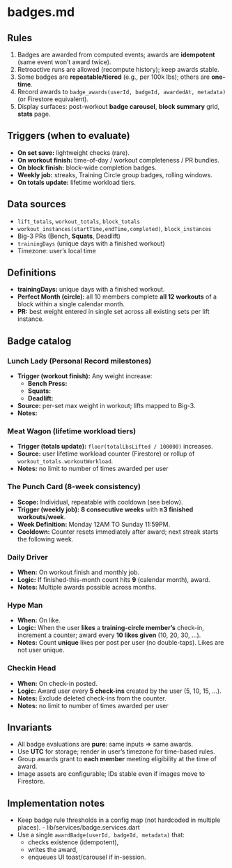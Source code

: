 # badges.md

## Rules
1. Badges are awarded from computed events; awards are **idempotent** (same event won’t award twice).
2. Retroactive runs are allowed (recompute history); keep awards stable.
3. Some badges are **repeatable/tiered** (e.g., per 100k lbs); others are **one-time**.
4. Record awards to `badge_awards(userId, badgeId, awardedAt, metadata)` (or Firestore equivalent).
5. Display surfaces: post-workout **badge carousel**, **block summary** grid, **stats** page.

## Triggers (when to evaluate)
- **On set save:** lightweight checks (rare).
- **On workout finish:** time-of-day / workout completeness / PR bundles.
- **On block finish:** block-wide completion badges.
- **Weekly job:** streaks, Training Circle group badges, rolling windows.
- **On totals update:** lifetime workload tiers.

## Data sources
- `lift_totals`, `workout_totals`, `block_totals`
- `workout_instances(startTime,endTime,completed)`, `block_instances`
- Big-3 PRs (Bench, **Squats**, Deadlift)
- `trainingDays` (unique days with a finished workout)
- Timezone: user’s local time

## Definitions
- **trainingDays:** unique days with a finished workout.
- **Perfect Month (circle):** all 10 members complete **all 12 workouts** of a block within a single calendar month.
- **PR:** best weight entered in single set across all existing sets per lift instance.

## Badge catalog

### Lunch Lady (Personal Record milestones)
- **Trigger (workout finish):** Any weight increase:
    - **Bench Press:** 
    - **Squats:** 
    - **Deadlift:** 
- **Source:** per-set max weight in workout; lifts mapped to Big-3.
- **Notes:** 

### Meat Wagon (lifetime workload tiers)
- **Trigger (totals update):** `floor(totalLbsLifted / 100000)` increases.
- **Source:** user lifetime workload counter (Firestore) or rollup of `workout_totals.workoutWorkload`.
- **Notes:** no limit to number of times awarded per user

### The Punch Card (8-week consistency)
- **Scope:** Individual, repeatable with cooldown (see below).
- **Trigger (weekly job):** **8 consecutive weeks** with **≥3 finished workouts/week**.
- **Week Definition:** Monday 12AM TO Sunday 11:59PM.
- **Cooldown:** Counter resets immediately after award; next streak starts the following week.

### Daily Driver
- **When:** On workout finish and monthly job.
- **Logic:** If finished-this-month count hits **9** (calendar month), award.
- **Notes:** Multiple awards possible across months.

### Hype Man
- **When:** On like.
- **Logic:** When the user **likes** a **training-circle member’s** check-in, increment a counter; award every **10 likes given** (10, 20, 30, …).
- **Notes:** Count **unique** likes per post per user (no double-taps). Likes are not user unique.

### Checkin Head
- **When:** On check-in posted.
- **Logic:** Award user every **5 check-ins** created by the user (5, 10, 15, …).
- **Notes:** Exclude deleted check-ins from the counter.
- **Notes:** no limit to number of times awarded per user

## Invariants
- All badge evaluations are **pure**: same inputs ⇒ same awards.
- Use **UTC** for storage; render in user’s timezone for time-based rules.
- Group awards grant to **each member** meeting eligibility at the time of award.
- Image assets are configurable; IDs stable even if images move to Firestore.

## Implementation notes
- Keep badge rule thresholds in a config map (not hardcoded in multiple places). - lib/services/badge.services.dart
- Use a single `awardBadge(userId, badgeId, metadata)` that:
    - checks existence (idempotent),
    - writes the award,
    - enqueues UI toast/carousel if in-session.